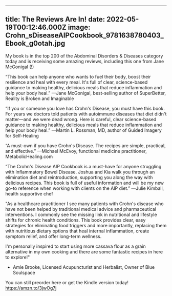 
---
title: The Reviews Are In!
date: 2022-05-19T00:12:46.000Z
image: Crohn_sDiseaseAIPCookbook_9781638780403_Ebook_g0otah.jpg
---

My book is in the top 200 of the Abdominal Disorders & Diseases category today and is receiving some amazing reviews, including this one from Jane McGonigal (!)

“This book can help anyone who wants to fuel their body, boost their resilience and heal with every meal. It's full of clear, science-based guidance to making healthy, delicious meals that reduce inflammation and help your body heal.” —Jane McGonigal, best-selling author of SuperBetter, Reality is Broken and Imaginable

“If you or someone you love has Crohn's Disease, you must have this book. For years we doctors told patients with autoimmune diseases that diet didn't matter—and we were dead wrong. Here is careful, clear science-based guidance to making healthy, delicious meals that reduce inflammation and help your body heal.” 
—Martin L. Rossman, MD, author of Guided Imagery for Self-Healing

“A must-own if you have Crohn's Disease. The recipes are simple, practical, and effective.” 
—Michael McEvoy, functional medicine practitioner, MetabolicHealing.com

“The Crohn's Disease AIP Cookbook is a must-have for anyone struggling with Inflammatory Bowel Disease. Joshua and Kia walk you through an elimination diet and reintroduction, supporting you along the way with delicious recipes. This book is full of useful information and will be my new go-to reference when working with clients on the AIP diet.” 
—Julie Kimball, health supportive chef

"As a healthcare practitioner I see many patients with Crohn's disease who have not been helped by traditional medical advice and pharmaceutical interventions.  I commonly see the missing link in nutritional and lifestyle shifts for chronic health conditions.  This book provides clear, easy strategies for eliminating food triggers and more importantly, replacing them with nutritious dietary options that heal internal inflammation, create symptom relief,  and offer long-term wellness.  

I'm personally inspired to start using more cassava flour as a grain alternative in my own cooking and there are some fantastic recipes in here to explore!"
- Amie Brooke, Licensed Acupuncturist and Herbalist, Owner of Blue Soulspace 

You can still preorder here or get the Kindle version today!
https://amzn.to/3jwOg7j 
